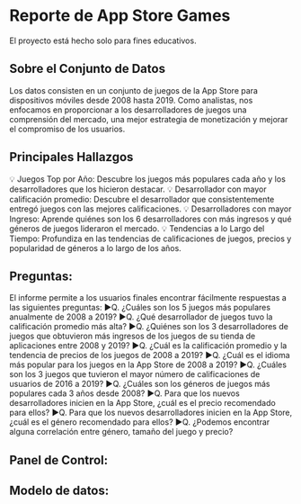# Reporte de App Store Games
El proyecto está hecho solo para fines educativos.

## Sobre el Conjunto de Datos
Los datos consisten en un conjunto de juegos de la App Store para dispositivos móviles desde 2008 hasta 2019. Como analistas, nos enfocamos en proporcionar a los desarrolladores de juegos una comprensión del mercado, una mejor estrategia de monetización y mejorar el compromiso de los usuarios.

## Principales Hallazgos
💡 Juegos Top por Año: Descubre los juegos más populares cada año y los desarrolladores que los hicieron destacar.
💡 Desarrollador con mayor calificación promedio: Descubre el desarrollador que consistentemente entregó juegos con las mejores calificaciones.
💡 Desarrolladores con mayor Ingreso: Aprende quiénes son los 6 desarrolladores con más ingresos y qué géneros de juegos lideraron el mercado.
💡 Tendencias a lo Largo del Tiempo: Profundiza en las tendencias de calificaciones de juegos, precios y popularidad de géneros a lo largo de los años.

## Preguntas: 
El informe permite a los usuarios finales encontrar fácilmente respuestas a las siguientes preguntas:
▶️Q. ¿Cuáles son los 5 juegos más populares anualmente de 2008 a 2019?
▶️Q. ¿Qué desarrollador de juegos tuvo la calificación promedio más alta?
▶️Q. ¿Quiénes son los 3 desarrolladores de juegos que obtuvieron más ingresos de los juegos de su tienda de aplicaciones entre 2008 y 2019?
▶️Q. ¿Cuál es la calificación promedio y la tendencia de precios de los juegos de 2008 a 2019?
▶️Q. ¿Cuál es el idioma más popular para los juegos en la App Store de 2008 a 2019?
▶️Q. ¿Cuáles son los 3 juegos que tuvieron el mayor número de calificaciones de usuarios de 2016 a 2019?
▶️Q. ¿Cuáles son los géneros de juegos más populares cada 3 años desde 2008?
▶️Q. Para que los nuevos desarrolladores inicien en la App Store, ¿cuál es el precio recomendado para ellos?
▶️Q. Para que los nuevos desarrolladores inicien en la App Store, ¿cuál es el género recomendado para ellos?
▶️Q. ¿Podemos encontrar alguna correlación entre género, tamaño del juego y precio?

## Panel de Control:


## Modelo de datos: 


